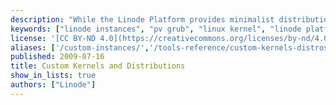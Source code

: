 ```yaml
---
description: "While the Linode Platform provides minimalist distribution templates and kernels complied to support the Linode's infrastructure explicitly, it is possible to deploy custom distributions and kernels within the context of the Linode Platform. These documents explore booting into a kernel of your choosing, and the procedure for creating and uploading custom distributions to run in your Linode instance."
keywords: ["linode instances", "pv grub", "linux kernel", "linode platform", "linux distributions"]
license: '[CC BY-ND 4.0](https://creativecommons.org/licenses/by-nd/4.0)'
aliases: ['/custom-instances/','/tools-reference/custom-kernels-distros/']
published: 2009-07-16
title: Custom Kernels and Distributions
show_in_lists: true
authors: ["Linode"]
---
```



